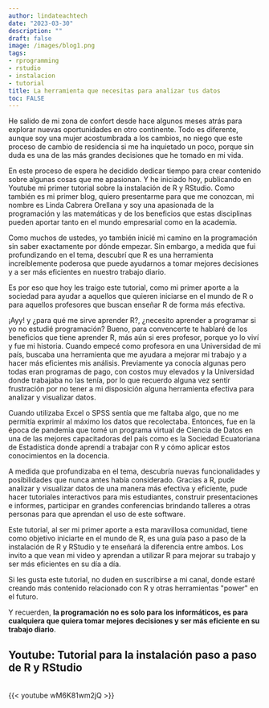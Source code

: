 ```yaml
---
author: lindateachtech
date: "2023-03-30"
description: ""
draft: false
image: /images/blog1.png
tags:
- rprogramming
- rstudio
- instalacion
- tutorial
title: La herramienta que necesitas para analizar tus datos
toc: FALSE
---
```



He salido de mi zona de confort desde hace algunos meses atrás para explorar nuevas oportunidades en otro continente. Todo es diferente, aunque soy una mujer acostumbrada a los cambios, no niego que este proceso de cambio de residencia si me ha inquietado un poco, porque sin duda es una de las más grandes decisiones que he tomado en mi vida.

En este proceso de espera he decidido dedicar tiempo para crear contenido sobre algunas cosas que me apasionan. Y he iniciado hoy, publicando en Youtube mi primer tutorial sobre la instalación de R y RStudio. Como también es mi primer blog, quiero presentarme para que me conozcan, mi nombre es Linda Cabrera Orellana y soy una apasionada de la programación y las matemáticas y de los beneficios que estas disciplinas pueden aportar tanto en el mundo empresarial como en la academia.

Como muchos de ustedes, yo también inicié mi camino en la programación sin saber exactamente por dónde empezar. Sin embargo, a medida que fui profundizando en el tema, descubrí que R es una herramienta increíblemente poderosa que puede ayudarnos a tomar mejores decisiones y a ser más eficientes en nuestro trabajo diario.

Es por eso que hoy les traigo este tutorial, como mi primer aporte a la sociedad para ayudar a aquellos que quieren iniciarse en el mundo de R o para aquellos profesores que buscan enseñar R de forma más efectiva.

¡Ayy! y ¿para qué me sirve aprender R?, ¿necesito aprender a programar si yo no estudié programación? Bueno, para convencerte te hablaré de los beneficios que tiene aprender R, más aún si eres profesor, porque yo lo viví y fue mi historia. Cuando empecé como profesora en una Universidad de mi país, buscaba una herramienta que me ayudara a mejorar mi trabajo y a hacer más eficientes mis análisis. Previamente ya conocía algunas pero todas eran programas de pago, con costos muy elevados y la Universidad donde trabajaba no las tenía, por lo que recuerdo alguna vez sentir frustración por no tener a mi disposición alguna herramienta efectiva para analizar y visualizar datos. 

Cuando utilizaba Excel o SPSS sentía que me faltaba algo, que no me permitía exprimir al máximo los datos que recolectaba. Entonces, fue en la época de pandemia que tomé un programa virtual de Ciencia de Datos en una de las mejores capacitadoras del país como es la Sociedad Ecuatoriana de Estadística donde aprendí a trabajar con R y cómo aplicar estos conocimientos en la docencia.

A medida que profundizaba en el tema, descubría nuevas funcionalidades y posibilidades que nunca antes había considerado. Gracias a R, pude analizar y visualizar datos de una manera más efectiva y eficiente, pude hacer tutoriales interactivos para mis estudiantes, construir presentaciones e informes, participar en grandes conferencias brindando talleres a otras personas para que aprendan el uso de este software.

Este tutorial, al ser mi primer aporte a esta maravillosa comunidad, tiene como objetivo iniciarte en el mundo de R, es una guía paso a paso de la instalación de R y RStudio y te enseñará la diferencia entre ambos. Los invito a que vean mi video y aprendan a utilizar R para mejorar su trabajo y ser más eficientes en su día a día. 

Si les gusta este tutorial, no duden en suscribirse a mi canal, donde estaré creando más contenido relacionado con R y otras herramientas "power" en el futuro.

Y recuerden, **la programación no es solo para los informáticos, es para cualquiera que quiera tomar mejores decisiones y ser más eficiente en su trabajo diario**.


## Youtube: Tutorial para la instalación paso a paso de R y RStudio

<br>
{{< youtube wM6K81wm2jQ >}}
<br>


